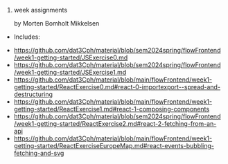 1. week assignments 

    by Morten Bomholt Mikkelsen

- Includes:
* https://github.com/dat3Cph/material/blob/sem2024spring/flowFrontend/week1-getting-started/JSExercise0.md
* https://github.com/dat3Cph/material/blob/sem2024spring/flowFrontend/week1-getting-started/JSExercise1.md
* https://github.com/dat3Cph/material/blob/main/flowFrontend/week1-getting-started/ReactExercise0.md#react-0-importexport--spread-and-destructuring
* https://github.com/dat3Cph/material/blob/main/flowFrontend/week1-getting-started/ReactExercise1.md#react-1-composing-components
* https://github.com/dat3Cph/material/blob/sem2024spring/flowFrontend/week1-getting-started/ReactExercise2.md#react-2-fetching-from-an-api
* https://github.com/dat3Cph/material/blob/main/flowFrontend/week1-getting-started/ReactExerciseEuropeMap.md#react-events-bubbling-fetching-and-svg